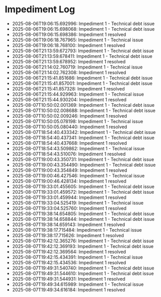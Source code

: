 # Impediment Log

- 2025-08-06T19:06:15.692996: Impediment 1 - Technical debt issue
- 2025-08-06T19:06:15.698068: Impediment 1 - Technical debt issue
- 2025-08-06T19:06:15.698386: Impediment 1 resolved
- 2025-08-06T19:06:18.767965: Impediment 1 - Technical issue
- 2025-08-06T19:06:18.768100: Impediment 1 resolved
- 2025-08-06T21:13:59.672793: Impediment 1 - Technical debt issue
- 2025-08-06T21:13:59.678411: Impediment 1 - Technical debt issue
- 2025-08-06T21:13:59.678952: Impediment 1 resolved
- 2025-08-06T21:14:02.760719: Impediment 1 - Technical issue
- 2025-08-06T21:14:02.762308: Impediment 1 resolved
- 2025-08-06T21:15:41.851686: Impediment 1 - Technical debt issue
- 2025-08-06T21:15:41.857001: Impediment 1 - Technical debt issue
- 2025-08-06T21:15:41.857328: Impediment 1 resolved
- 2025-08-06T21:15:44.929963: Impediment 1 - Technical issue
- 2025-08-06T21:15:44.930204: Impediment 1 resolved
- 2025-08-07T10:50:02.001369: Impediment 1 - Technical debt issue
- 2025-08-07T10:50:02.008688: Impediment 1 - Technical debt issue
- 2025-08-07T10:50:02.009246: Impediment 1 resolved
- 2025-08-07T10:50:05.078198: Impediment 1 - Technical issue
- 2025-08-07T10:50:05.080440: Impediment 1 resolved
- 2025-08-07T18:54:40.433342: Impediment 1 - Technical debt issue
- 2025-08-07T18:54:40.437341: Impediment 1 - Technical debt issue
- 2025-08-07T18:54:40.437668: Impediment 1 resolved
- 2025-08-07T18:54:43.509862: Impediment 1 - Technical issue
- 2025-08-07T18:54:43.510076: Impediment 1 resolved
- 2025-08-07T19:00:43.350731: Impediment 1 - Technical debt issue
- 2025-08-07T19:00:43.354490: Impediment 1 - Technical debt issue
- 2025-08-07T19:00:43.354849: Impediment 1 resolved
- 2025-08-07T19:00:46.427546: Impediment 1 - Technical issue
- 2025-08-07T19:00:46.428134: Impediment 1 resolved
- 2025-08-07T19:33:01.455605: Impediment 1 - Technical debt issue
- 2025-08-07T19:33:01.459572: Impediment 1 - Technical debt issue
- 2025-08-07T19:33:01.459944: Impediment 1 resolved
- 2025-08-07T19:33:04.525419: Impediment 1 - Technical issue
- 2025-08-07T19:33:04.525760: Impediment 1 resolved
- 2025-08-07T19:38:14.654805: Impediment 1 - Technical debt issue
- 2025-08-07T19:38:14.658844: Impediment 1 - Technical debt issue
- 2025-08-07T19:38:14.659143: Impediment 1 resolved
- 2025-08-07T19:38:17.715484: Impediment 1 - Technical issue
- 2025-08-07T19:38:17.715626: Impediment 1 resolved
- 2025-08-07T19:42:12.365276: Impediment 1 - Technical debt issue
- 2025-08-07T19:42:12.369193: Impediment 1 - Technical debt issue
- 2025-08-07T19:42:12.369564: Impediment 1 resolved
- 2025-08-07T19:42:15.434391: Impediment 1 - Technical issue
- 2025-08-07T19:42:15.434536: Impediment 1 resolved
- 2025-08-07T19:49:31.540740: Impediment 1 - Technical debt issue
- 2025-08-07T19:49:31.544610: Impediment 1 - Technical debt issue
- 2025-08-07T19:49:31.544931: Impediment 1 resolved
- 2025-08-07T19:49:34.615989: Impediment 1 - Technical issue
- 2025-08-07T19:49:34.616184: Impediment 1 resolved
